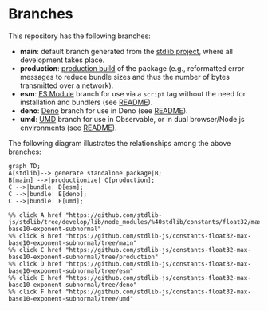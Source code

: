 <!--

@license Apache-2.0

Copyright (c) 2022 The Stdlib Authors.

Licensed under the Apache License, Version 2.0 (the "License");
you may not use this file except in compliance with the License.
You may obtain a copy of the License at

    http://www.apache.org/licenses/LICENSE-2.0

Unless required by applicable law or agreed to in writing, software
distributed under the License is distributed on an "AS IS" BASIS,
WITHOUT WARRANTIES OR CONDITIONS OF ANY KIND, either express or implied.
See the License for the specific language governing permissions and
limitations under the License.

-->

# Branches

This repository has the following branches:

-   **main**: default branch generated from the [stdlib project][stdlib-url], where all development takes place.
-   **production**: [production build][production-url] of the package (e.g., reformatted error messages to reduce bundle sizes and thus the number of bytes transmitted over a network).
-   **esm**: [ES Module][esm-url] branch for use via a `script` tag without the need for installation and bundlers (see [README][esm-readme]).
-   **deno**: [Deno][deno-url] branch for use in Deno (see [README][deno-readme]).
-   **umd**: [UMD][umd-url] branch for use in Observable, or in dual browser/Node.js environments (see [README][umd-readme]).

The following diagram illustrates the relationships among the above branches:

```mermaid
graph TD;
A[stdlib]-->|generate standalone package|B;
B[main] -->|productionize| C[production];
C -->|bundle| D[esm];
C -->|bundle| E[deno];
C -->|bundle| F[umd];

%% click A href "https://github.com/stdlib-js/stdlib/tree/develop/lib/node_modules/%40stdlib/constants/float32/max-base10-exponent-subnormal"
%% click B href "https://github.com/stdlib-js/constants-float32-max-base10-exponent-subnormal/tree/main"
%% click C href "https://github.com/stdlib-js/constants-float32-max-base10-exponent-subnormal/tree/production"
%% click D href "https://github.com/stdlib-js/constants-float32-max-base10-exponent-subnormal/tree/esm"
%% click E href "https://github.com/stdlib-js/constants-float32-max-base10-exponent-subnormal/tree/deno"
%% click F href "https://github.com/stdlib-js/constants-float32-max-base10-exponent-subnormal/tree/umd"
```

[stdlib-url]: https://github.com/stdlib-js/stdlib/tree/develop/lib/node_modules/%40stdlib/constants/float32/max-base10-exponent-subnormal
[production-url]: https://github.com/stdlib-js/constants-float32-max-base10-exponent-subnormal/tree/production
[deno-url]: https://github.com/stdlib-js/constants-float32-max-base10-exponent-subnormal/tree/deno
[deno-readme]: https://github.com/stdlib-js/constants-float32-max-base10-exponent-subnormal/blob/deno/README.md
[umd-url]: https://github.com/stdlib-js/constants-float32-max-base10-exponent-subnormal/tree/umd
[umd-readme]: https://github.com/stdlib-js/constants-float32-max-base10-exponent-subnormal/blob/umd/README.md
[esm-url]: https://github.com/stdlib-js/constants-float32-max-base10-exponent-subnormal/tree/esm
[esm-readme]: https://github.com/stdlib-js/constants-float32-max-base10-exponent-subnormal/blob/esm/README.md
